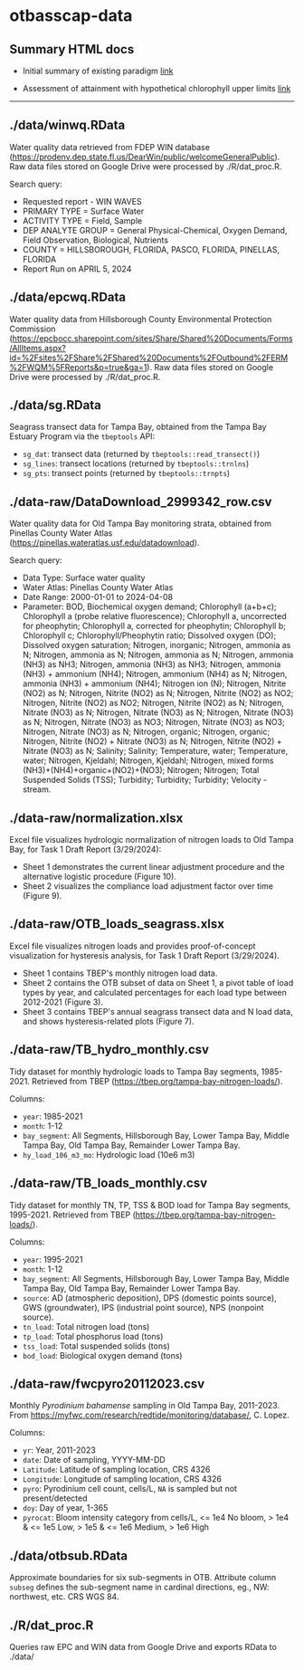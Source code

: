 # otbasscap-data

## Summary HTML docs

* Initial summary of existing paradigm [link](https://tbep-tech.github.io/otbasscap-data/eval_paradigm.html)

* Assessment of attainment with hypothetical chlorophyll upper limits [link](https://tbep-tech.github.io/otbasscap-data/upper.html)

----------------------

## ./data/winwq.RData

Water quality data retrieved from FDEP WIN database (https://prodenv.dep.state.fl.us/DearWin/public/welcomeGeneralPublic). Raw data files stored on Google Drive were processed by ./R/dat_proc.R.

Search query:

  * Requested report - WIN WAVES
  * PRIMARY TYPE = Surface Water
  * ACTIVITY TYPE = Field, Sample
  * DEP ANALYTE GROUP = General Physical-Chemical, Oxygen Demand, Field Observation, Biological, Nutrients
  * COUNTY = HILLSBOROUGH, FLORIDA, PASCO, FLORIDA, PINELLAS, FLORIDA
  * Report Run on APRIL 5, 2024

## ./data/epcwq.RData

Water quality data from Hillsborough County Environmental Protection Commission (https://epcbocc.sharepoint.com/sites/Share/Shared%20Documents/Forms/AllItems.aspx?id=%2Fsites%2FShare%2FShared%20Documents%2FOutbound%2FERM%2FWQM%5FReports&p=true&ga=1). Raw data files stored on Google Drive were processed by ./R/dat_proc.R.

## ./data/sg.RData
Seagrass transect data for Tampa Bay, obtained from the Tampa Bay Estuary Program via the `tbeptools` API:

  * `sg_dat`: transect data (returned by `tbeptools::read_transect()`)
  * `sg_lines`: transect locations (returned by `tbeptools::trnlns`)
  * `sg_pts`: transect points (returned by `tbeptools::trnpts`)

## ./data-raw/DataDownload_2999342_row.csv

Water quality data for Old Tampa Bay monitoring strata, obtained from Pinellas County Water Atlas (https://pinellas.wateratlas.usf.edu/datadownload).

Search query:
  * Data Type: Surface water quality
  * Water Atlas: Pinellas County Water Atlas
  * Date Range: 2000-01-01 to 2024-04-08
  * Parameter: BOD, Biochemical oxygen demand; Chlorophyll (a+b+c); Chlorophyll a (probe relative fluorescence); Chlorophyll a, uncorrected for pheophytin; Chlorophyll a, corrected for pheophytin; Chlorophyll b; Chlorophyll c; Chlorophyll/Pheophytin ratio; Dissolved oxygen (DO); Dissolved oxygen saturation; Nitrogen, inorganic; Nitrogen, ammonia as N; Nitrogen, ammonia as N; Nitrogen, ammonia as N; Nitrogen, ammonia (NH3) as NH3; Nitrogen, ammonia (NH3) as NH3; Nitrogen, ammonia (NH3) + ammonium (NH4); Nitrogen, ammonium (NH4) as N; Nitrogen, ammonia (NH3) + ammonium (NH4); Nitrogen ion (N); Nitrogen, Nitrite (NO2) as N; Nitrogen, Nitrite (NO2) as N; Nitrogen, Nitrite (NO2) as NO2; Nitrogen, Nitrite (NO2) as NO2; Nitrogen, Nitrite (NO2) as N; Nitrogen, Nitrate (NO3) as N; Nitrogen, Nitrate (NO3) as N; Nitrogen, Nitrate (NO3) as N; Nitrogen, Nitrate (NO3) as NO3; Nitrogen, Nitrate (NO3) as NO3; Nitrogen, Nitrate (NO3) as N; Nitrogen, organic; Nitrogen, organic; Nitrogen, Nitrite (NO2) + Nitrate (NO3) as N; Nitrogen, Nitrite (NO2) + Nitrate (NO3) as N; Salinity; Salinity; Temperature, water; Temperature, water; Nitrogen, Kjeldahl; Nitrogen, Kjeldahl; Nitrogen, mixed forms (NH3)+(NH4)+organic+(NO2)+(NO3); Nitrogen; Nitrogen; Total Suspended Solids (TSS); Turbidity; Turbidity; Turbidity; Velocity - stream.

## ./data-raw/normalization.xlsx

Excel file visualizes hydrologic normalization of nitrogen loads to Old Tampa Bay, for Task 1 Draft Report (3/29/2024):

  * Sheet 1 demonstrates the current linear adjustment procedure and the alternative logistic procedure (Figure 10).
  * Sheet 2 visualizes the compliance load adjustment factor over time (Figure 9).

## ./data-raw/OTB_loads_seagrass.xlsx

Excel file visualizes nitrogen loads and provides proof-of-concept visualization for hysteresis analysis, for Task 1 Draft Report (3/29/2024).

  * Sheet 1 contains TBEP's monthly nitrogen load data.
  * Sheet 2 contains the OTB subset of data on Sheet 1, a pivot table of load types by year, and calculated percentages for each load type between 2012-2021 (Figure 3).
  * Sheet 3 contains TBEP's annual seagrass transect data and N load data, and shows hysteresis-related plots (Figure 7).

## ./data-raw/TB_hydro_monthly.csv

Tidy dataset for monthly hydrologic loads to Tampa Bay segments, 1985-2021. Retrieved from TBEP (https://tbep.org/tampa-bay-nitrogen-loads/).

Columns:
  * `year`: 1985-2021
  * `month`: 1-12
  * `bay_segment`: All Segments, Hillsborough Bay, Lower Tampa Bay, Middle Tampa Bay, Old Tampa Bay, Remainder Lower Tampa Bay.
  * `hy_load_106_m3_mo`: Hydrologic load (10e6 m3)

## ./data-raw/TB_loads_monthly.csv

Tidy dataset for monthly TN, TP, TSS & BOD load for Tampa Bay segments, 1995-2021. Retrieved from TBEP (https://tbep.org/tampa-bay-nitrogen-loads/).

Columns:
  * `year`: 1995-2021
  * `month`: 1-12
  * `bay_segment`: All Segments, Hillsborough Bay, Lower Tampa Bay, Middle Tampa Bay, Old Tampa Bay, Remainder Lower Tampa Bay.
  * `source`: AD (atmospheric deposition), DPS (domestic points source), GWS (groundwater), IPS (industrial point source), NPS (nonpoint source).
  * `tn_load`: Total nitrogen load (tons)
  * `tp_load`: Total phosphorus load (tons)
  * `tss_load`: Total suspended solids (tons)
  * `bod_load`: Biological oxygen demand (tons)

## ./data-raw/fwcpyro20112023.csv

Monthly *Pyrodinium bahamense* sampling in Old Tampa Bay, 2011-2023. From https://myfwc.com/research/redtide/monitoring/database/, C. Lopez.

Columns: 
  * `yr`: Year, 2011-2023
  * `date`: Date of sampling, YYYY-MM-DD
  * `Latitude`: Latitude of sampling location, CRS 4326
  * `Longitude`: Longitude of sampling location, CRS 4326
  * `pyro`: Pyrodinium cell count, cells/L, `NA` is sampled but not present/detected
  * `doy`: Day of year, 1-365
  * `pyrocat`: Bloom intensity category from cells/L, <= 1e4 No bloom, > 1e4 & <= 1e5 Low, > 1e5 & <= 1e6 Medium, > 1e6 High

## ./data/otbsub.RData

Approximate boundaries for six sub-segments in OTB. Attribute column `subseg` defines the sub-segment name in cardinal directions, eg., NW: northwest, etc. CRS WGS 84.

## ./R/dat_proc.R

Queries raw EPC and WIN data from Google Drive and exports RData to ./data/